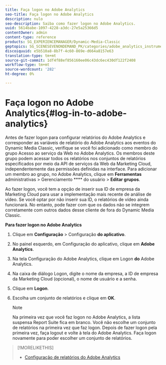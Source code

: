 ```yaml
---
title: Faça logon no Adobe Analytics
seo-title: Faça logon no Adobe Analytics
description: nulo
seo-description: Saiba como fazer logon no Adobe Analytics.
uuid: 5614babe-1097-4228-a3dc-27e5a25366d5
contentOwner: admin
content-type: reference
products: SG_EXPERIENCEMANAGER/Dynamic-Media-Classic
geptopics: SG_SCENESEVENONDEMAND_PK/categories/adobe_analytics_instrumentation_kit
discoiquuid: e5b510a8-8b7f-4c60-869e-d664a8157e63
translation-type: tm+mt
source-git-commit: 1df4f88ef856160ee06c43dc6ec430df122f2408
workflow-type: tm+mt
source-wordcount: '282'
ht-degree: 0%

---
```



# Faça logon no Adobe Analytics{#log-in-to-adobe-analytics}

Antes de fazer logon para configurar relatórios do Adobe Analytics e corresponder as variáveis de relatório do Adobe Analytics aos eventos do Dynamic Media Classic, verifique se você foi adicionado como membro do grupo Acesso ao serviço da Web no Adobe Analytics. Os membros deste grupo podem acessar todos os relatórios nos conjuntos de relatórios especificados por meio da API de serviços da Web da Marketing Cloud, independentemente das permissões definidas na interface. Para adicionar um membro ao grupo, no Adobe Analytics, clique em **Ferramentas** administrativas > Gerenciamento **** do usuário > **Editar grupos**.

Ao fazer logon, você tem a opção de inserir sua ID de empresa da Marketing Cloud para usar a implementação mais recente de análise de vídeo. Se você optar por não inserir sua ID, o relatórios de vídeo ainda funcionará. No entanto, pode fazer com que os dados não se integrem corretamente com outros dados desse cliente de fora do Dynamic Media Classic.

**Para fazer logon no Adobe Analytics**

1. Clique em **Configuração** > Configuração **do aplicativo**.
1. No painel esquerdo, em Configuração do aplicativo, clique em **Adobe Analytics**.
1. Na tela Configuração do Adobe Analytics, clique em Logon **do** Adobe Analytics.
1. Na caixa de diálogo Logon, digite o nome da empresa, a ID de empresa da Marketing Cloud (opcional), o nome de usuário e a senha.
1. Clique em **Logon**.
1. Escolha um conjunto de relatórios e clique em **OK**.

   >[!NOTE]
   >
   >Na primeira vez que você faz logon no Adobe Analytics, a lista suspensa Report Suite fica em branco. Você não escolhe um conjunto de relatórios na primeira vez que faz logon. Depois de fazer logon pela primeira vez, faça logout e volte à tela do Adobe Analytics. Faça logon novamente para poder escolher um conjunto de relatórios.

>[!MORELIKETHIS]
>
>* [Configuração de relatórios do Adobe Analytics](configuring-analytics-reports.md#configuring_adobe_analytics_reports)

